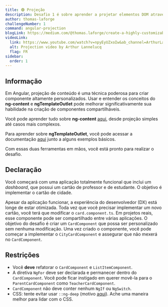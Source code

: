 ```yaml
---
title: 🟢 Projeção
description: Desafio 1 é sobre aprender a projetar elementos DOM através de componentes
author: thomas-laforge
challengeNumber: 1
command: angular-projection
blogLink: https://medium.com/@thomas.laforge/create-a-highly-customizable-component-cc3a9805e4c5
videoLink:
  link: https://www.youtube.com/watch?v=npyEyUZxoIw&ab_channel=ArthurLannelucq
  alt: Projection video by Arthur Lannelucq
  flag: FR
sidebar:
  order: 1
---
```


## Informação

Em Angular, projeção de conteúdo é uma técnica poderosa para criar componente altamente personalizados. Usar e entender os conceitos do <b>ng-content</b> e <b>ngTemplateOutlet</b> pode melhorar significativamente sua habilidade na criação de componentes compartilháveis.

Você pode aprender tudo sobre <b>ng-content</b> [aqui](https://angular.io/guide/content-projection#projecting-content-in-more-complex-environments), desde projeção simples até casos mais complexos.

Para aprender sobre <b>ngTemplateOutlet</b>, você pode acessar a documentação [aqui](https://angular.io/api/common/NgTemplateOutlet) junto a alguns exemplos básicos.

Com essas duas ferramentas em mãos, você está pronto para realizar o desafio.

## Declaração

Você começará com uma aplicação totalmente funcional que inclui um _dashboard_, que possui um cartão de professor e de estudante. O objetivo é implementar o cartão de cidade.

Apesar da aplicação funcionar, a experiência do desenvolvedor (DX) está longe de estar otimizada. Toda vez que você precisar implementar um novo cartão, você terá que modificar o `card.component.ts`. Em projetos reais, esse componente pode ser compartilhado entre várias aplicações. O objetivo do desafio é criar um `CardComponent` que possa ser personalizado sem nenhuma modificação. Uma vez criado o componente, você pode começar a implementar o `CityCardComponent` e assegurar que não mexerá no `CardComponent`.

## Restrições

- Você <b>deve</b> refatorar o `CardComponent` e `ListItemComponent`.
- A diretiva `NgFor` deve ser declarada e permanecer dentro do `CardComponent`. Você pode ficar instigado em querer movê-la para o `ParentCardComponent` como `TeacherCardComponent`.
- `CardComponent` não deve conter nenhum `NgIf` ou `NgSwitch`.
- CSS: tente evitar usar `::ng-deep` (motivo [aqui](https://angular.io/guide/component-styles#deprecated-deep--and-ng-deep)). Ache uma maneira melhor para lidar com o CSS.
